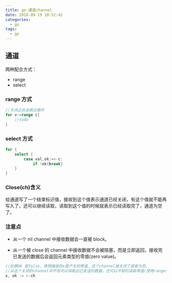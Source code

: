 ```yaml
---
title: go-通道channel
date: 2018-09-19 10:52:42
categories:
  - go
tags:
  - go
---
```


## 通道

两种配合方式：

- range
- select

### range 方式

```go
//关闭之后会跳出循环
for v:=range c{
	//todo
}
```

### select 方式

```go
for {
	select {
    	case val,ok:=<-c:
        	if !ok{break}
    }
}
```

### Close(ch)含义

给通道写了一个结束标识值，接收到这个值表示通道已经关闭，有这个值就不能再写入了，还可以继续读取，读取到这个值的时候就表示已经读取完了，通道为空了。

### 注意点

- 从一个 nil channel 中接收数据会一直被 block。

- 从一个被 close 的 channel 中接收数据不会被阻塞，而是立即返回，接收完已发送的数据后会返回元素类型的零值(zero value)。

```go
//如果OK 是false，表明接收的x是产生的零值，这个channel被关闭了或者为空。
//从这个关闭的channel中不但可以读取出已发送的数据，还可以不断的读取零值(使用range或者判断是否关闭可以跳出)
x, ok := <-ch
```

